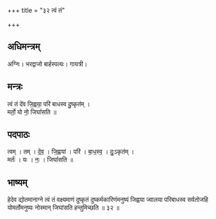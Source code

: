 +++
title = "३२ त्वं तं"

+++
## अधिमन्त्रम्
अग्निः। भरद्वाजो बार्हस्पत्यः। गायत्री।

## मन्त्रः
त्वं तं दे॑व जि॒ह्वया॒ परि॑ बाधस्व दु॒ष्कृत॑म् ।  
मर्तो॒ यो नो॒ जिघां॑सति ॥

## पदपाठः
त्वम् । तम् । दे॒व॒ । जि॒ह्वया॑ । परि॑ । बा॒ध॒स्व॒ । दुः॒ऽकृत॑म् ।  
मर्तः॑ । यः । नः॒ । जिघां॑सति ॥

## भाष्यम्
हेदेव द्योतमानाग्ने त्वं तं वक्ष्यमाणं दुष्कृतं दुष्कर्मकारिणंमनुष्यं जिह्वया ज्वालया परिबाधस्व सर्वतोजहि योमर्तोमनुष्यः नोस्मान् जिघांसति हन्तुमिच्छति ॥ ३२ ॥